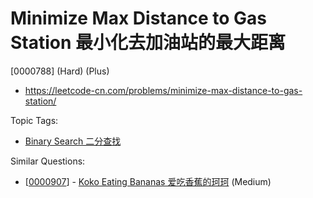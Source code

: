# Minimize Max Distance to Gas Station 最小化去加油站的最大距离

[0000788] (Hard) (Plus)

- https://leetcode-cn.com/problems/minimize-max-distance-to-gas-station/

Topic Tags:

- [Binary Search 二分查找](https://leetcode-cn.com/tag/binary-search/)

Similar Questions:

- [[0000907](https://leetcode-cn.com/problems/koko-eating-bananas/)] - [Koko Eating Bananas 爱吃香蕉的珂珂](./0000907.koko-eating-bananas.md) (Medium)
